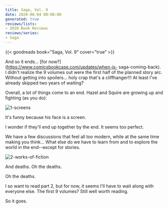 ```yaml
---
title: Saga, Vol. 9
date: 2020-06-04 00:00:00
generated: true
reviews/lists:
- 2020 Book Reviews
reviews/series:
- Saga
---
```

{{< goodreads book="Saga, Vol. 9" cover="true" >}}

And so it ends... [for now?](https://www.comicsbookcase.com/updates/when-is- saga-coming-back). I didn't realize the 9 volumes out were the first half of the planned story arc. Without getting into spoilers... holy crap that's a cliffhanger!!! At least I've already skipped two years of waiting?  

Overall, a lot of things come to an end. Hazel and Squire are growing up and fighting (as you do):  

<!--more-->

![1-screens](/embeds/books/attachments/1-screens.png)  

It's funny because his face is a screen.  

I wonder if they'll end up together by the end. It seems too perfect.  

We have a few discussions that feel all too modern, while at the same time making you think... What else do we have to learn from and to explore the world in the end--except for stories.  

![2-works-of-fiction](/embeds/books/attachments/2-works-of-fiction.png)  

And deaths. Oh the deaths.  

Oh the deaths.  

I so want to read part 2, but for now, it seems I'll have to wait along with everyone else. The first 9 volumes? Still well worth reading.  

So it goes.


